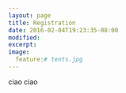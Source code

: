 ```yaml
---
layout: page
title: Registration
date: 2016-02-04T19:23:35-08:00
modified:
excerpt:
image:
  feature:# tents.jpg
---
```



ciao ciao
